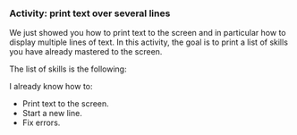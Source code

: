 ### Activity: print text over several lines

We just showed you how to print text to the screen and in particular how to display multiple lines of text. In this activity, the goal is to print a list of skills you have already mastered to the screen.

The list of skills is the following:

I already know how to:
- Print text to the screen.
- Start a new line.
- Fix errors.
